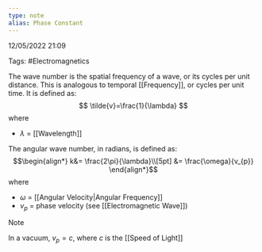 ```yaml
---
type: note
alias: Phase Constant
---
```

12/05/2022 21:09

Tags: #Electromagnetics 

The wave number is the spatial frequency of a wave, or its cycles per unit distance. This is analogous to temporal [[Frequency]], or cycles per unit time. It is defined as:
$$
\tilde{v}=\frac{1}{\lambda}
$$
where
- $\lambda$ = [[Wavelength]]

The angular wave number, in radians, is defined as:
$$\begin{align*}
k&= \frac{2\pi}{\lambda}\\[5pt]
&= \frac{\omega}{v_{p}}
\end{align*}$$
where
- $\omega$ = [[Angular Velocity|Angular Frequency]]
- $v_p$ = phase velocity (see [[Electromagnetic Wave]])

>[!note]
>In a vacuum, $v_{p}=c$, where $c$ is the [[Speed of Light]] 

